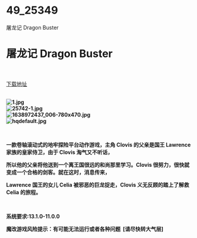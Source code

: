 # 49_25349
屠龙记 Dragon Buster
# 屠龙记 Dragon Buster
 <br/></br>
[下载地址](https://www.switch520.cc/article/25349 "下载地址")
<br/></br>

<p><strong><img title="1.jpg" src="https://www.switch520.cc/muke_img/2021_12_09_26d69cd1c323b.jpg" alt="1.jpg"></strong><br>
<strong><img title="25742-1.jpg" src="https://www.switch520.cc/muke_img/2021_12_09_c378111610ba4.jpg" alt="25742-1.jpg"></strong><br>
<strong><img title="1638972437_006-780x470.jpg" src="https://www.switch520.cc/muke_img/2021_12_09_9cc4f31745ba9.jpg" alt="1638972437_006-780x470.jpg"></strong><br>
<strong><img title="hqdefault.jpg" src="https://www.switch520.cc/muke_img/2021_12_09_041ceee849b9f.jpg" alt="hqdefault.jpg">&nbsp;</strong></p>
<p>&nbsp;</p>
<p><strong>一款卷轴滚动式的地牢探险平台动作游戏，主角 Clovis 的父亲是国王 Lawrence 家族的皇家侍卫，由于 Clovis 淘气又不听话，</strong></p>
<p><strong>所以他的父亲将他送到一个离王国很远的和尚那里学习。Clovis 很努力，很快就变成一个合格的剑客。就在这时，消息传来，</strong></p>
<p><strong>Lawrence 国王的女儿 Celia 被邪恶的巨龙捉走，Clovis 义无反顾的踏上了解救 Celia 的旅程。</strong></p>
<p>&nbsp;</p>
<p><strong>系统要求:13.1.0-11.0.0</strong></p>
<p><strong>魔改游戏风险提示：有可能无法运行或者各种问题 &nbsp;[请尽快转大气层]</strong></p>



